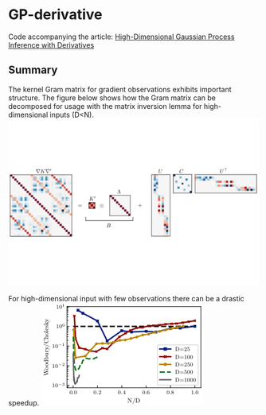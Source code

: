 # GP-derivative
Code accompanying the article: [High-Dimensional Gaussian Process Inference with Derivatives](https://arxiv.org/abs/2102.07542)

## Summary
The kernel Gram matrix for gradient observations exhibits important structure. The figure below shows how the Gram matrix can be decomposed for usage with the matrix inversion lemma for high-dimensional inputs (D<N).
![RBF kernel with N=3 and D=10](fig/thumbnail.png "RBF kernel with N=3 and D=10")

For high-dimensional input with few observations there can be a drastic speedup. 
![runtime comparison](fig/runtime.png)